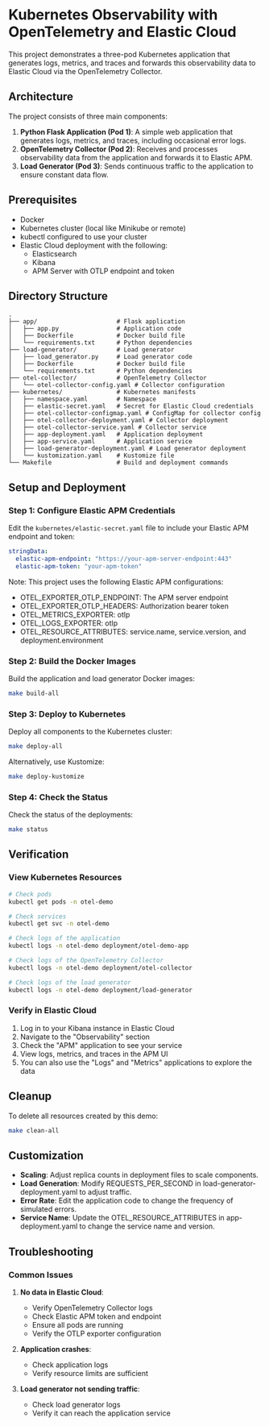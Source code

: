# Kubernetes Observability with OpenTelemetry and Elastic Cloud

This project demonstrates a three-pod Kubernetes application that generates logs, metrics, and traces and forwards this observability data to Elastic Cloud via the OpenTelemetry Collector.

## Architecture

The project consists of three main components:

1. **Python Flask Application (Pod 1)**: A simple web application that generates logs, metrics, and traces, including occasional error logs.
2. **OpenTelemetry Collector (Pod 2)**: Receives and processes observability data from the application and forwards it to Elastic APM.
3. **Load Generator (Pod 3)**: Sends continuous traffic to the application to ensure constant data flow.

## Prerequisites

- Docker
- Kubernetes cluster (local like Minikube or remote)
- kubectl configured to use your cluster
- Elastic Cloud deployment with the following:
  - Elasticsearch
  - Kibana
  - APM Server with OTLP endpoint and token

## Directory Structure

```
.
├── app/                      # Flask application
│   ├── app.py                # Application code
│   ├── Dockerfile            # Docker build file
│   └── requirements.txt      # Python dependencies
├── load-generator/           # Load generator
│   ├── load_generator.py     # Load generator code
│   ├── Dockerfile            # Docker build file
│   └── requirements.txt      # Python dependencies
├── otel-collector/           # OpenTelemetry Collector
│   └── otel-collector-config.yaml # Collector configuration
├── kubernetes/               # Kubernetes manifests
│   ├── namespace.yaml        # Namespace
│   ├── elastic-secret.yaml   # Secret for Elastic Cloud credentials
│   ├── otel-collector-configmap.yaml # ConfigMap for collector config
│   ├── otel-collector-deployment.yaml # Collector deployment
│   ├── otel-collector-service.yaml # Collector service
│   ├── app-deployment.yaml   # Application deployment
│   ├── app-service.yaml      # Application service
│   ├── load-generator-deployment.yaml # Load generator deployment
│   └── kustomization.yaml    # Kustomize file
└── Makefile                  # Build and deployment commands
```

## Setup and Deployment

### Step 1: Configure Elastic APM Credentials

Edit the `kubernetes/elastic-secret.yaml` file to include your Elastic APM endpoint and token:

```yaml
stringData:
  elastic-apm-endpoint: "https://your-apm-server-endpoint:443"
  elastic-apm-token: "your-apm-token"
```

Note: This project uses the following Elastic APM configurations:
- OTEL_EXPORTER_OTLP_ENDPOINT: The APM server endpoint
- OTEL_EXPORTER_OTLP_HEADERS: Authorization bearer token
- OTEL_METRICS_EXPORTER: otlp
- OTEL_LOGS_EXPORTER: otlp
- OTEL_RESOURCE_ATTRIBUTES: service.name, service.version, and deployment.environment

### Step 2: Build the Docker Images

Build the application and load generator Docker images:

```bash
make build-all
```

### Step 3: Deploy to Kubernetes

Deploy all components to the Kubernetes cluster:

```bash
make deploy-all
```

Alternatively, use Kustomize:

```bash
make deploy-kustomize
```

### Step 4: Check the Status

Check the status of the deployments:

```bash
make status
```

## Verification

### View Kubernetes Resources

```bash
# Check pods
kubectl get pods -n otel-demo

# Check services
kubectl get svc -n otel-demo

# Check logs of the application
kubectl logs -n otel-demo deployment/otel-demo-app

# Check logs of the OpenTelemetry Collector
kubectl logs -n otel-demo deployment/otel-collector

# Check logs of the load generator
kubectl logs -n otel-demo deployment/load-generator
```

### Verify in Elastic Cloud

1. Log in to your Kibana instance in Elastic Cloud
2. Navigate to the "Observability" section
3. Check the "APM" application to see your service
4. View logs, metrics, and traces in the APM UI
5. You can also use the "Logs" and "Metrics" applications to explore the data

## Cleanup

To delete all resources created by this demo:

```bash
make clean-all
```

## Customization

- **Scaling**: Adjust replica counts in deployment files to scale components.
- **Load Generation**: Modify REQUESTS_PER_SECOND in load-generator-deployment.yaml to adjust traffic.
- **Error Rate**: Edit the application code to change the frequency of simulated errors.
- **Service Name**: Update the OTEL_RESOURCE_ATTRIBUTES in app-deployment.yaml to change the service name and version.

## Troubleshooting

### Common Issues

1. **No data in Elastic Cloud**:
   - Verify OpenTelemetry Collector logs
   - Check Elastic APM token and endpoint
   - Ensure all pods are running
   - Verify the OTLP exporter configuration

2. **Application crashes**:
   - Check application logs
   - Verify resource limits are sufficient

3. **Load generator not sending traffic**:
   - Check load generator logs
   - Verify it can reach the application service 